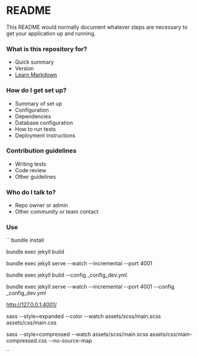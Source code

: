 # README #

This README would normally document whatever steps are necessary to get your application up and running.

### What is this repository for? ###

* Quick summary
* Version
* [Learn Markdown](https://bitbucket.org/tutorials/markdowndemo)

### How do I get set up? ###

* Summary of set up
* Configuration
* Dependencies
* Database configuration
* How to run tests
* Deployment instructions

### Contribution guidelines ###

* Writing tests
* Code review
* Other guidelines

### Who do I talk to? ###

* Repo owner or admin
* Other community or team contact

### Use
``
bundle install

bundle exec jekyll build

bundle exec jekyll serve --watch --incremental --port 4001


bundle exec jekyll build --config _config_dev.yml

bundle exec jekyll serve --watch --incremental --port 4001 --config _config_dev.yml

http://127.0.0.1:4001/

sass --style=expanded --color --watch assets/scss/main.scss assets/css/main.css 

sass --style=compressed --watch assets/scss/main.scss assets/css/main-compressed.css  --no-source-map

``